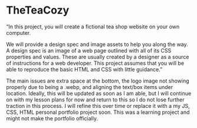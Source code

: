 # TheTeaCozy
“In this project, you will create a fictional tea shop website on your own computer.

We will provide a design spec and image assets to help you along the way. A design spec is an image of a web page outlined with all of its CSS properties and values. These are usually created by a designer as a source of instructions for a web developer. This project assumes that you will be able to reproduce the basic HTML and CSS with little guidance.”

The main issues are extra space at the bottom, the logo image not showing properly due to being a .webp, and aligning the text/box items under location. Ideally, this will be updated as soon as I am able, but I will continue on with my lesson plans for now and return to this so I do not lose further traction in this process. I will refine this over time or replace it with a my JS, CSS, HTML personal portfolio project soon. This was a learning project and might not make the portfolio officially. 
